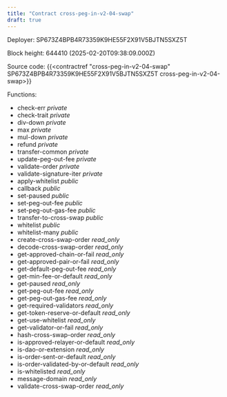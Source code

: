 ```yaml
---
title: "Contract cross-peg-in-v2-04-swap"
draft: true
---
```

Deployer: SP673Z4BPB4R73359K9HE55F2X91V5BJTN5SXZ5T


 



Block height: 644410 (2025-02-20T09:38:09.000Z)

Source code: {{<contractref "cross-peg-in-v2-04-swap" SP673Z4BPB4R73359K9HE55F2X91V5BJTN5SXZ5T cross-peg-in-v2-04-swap>}}

Functions:

* check-err _private_
* check-trait _private_
* div-down _private_
* max _private_
* mul-down _private_
* refund _private_
* transfer-common _private_
* update-peg-out-fee _private_
* validate-order _private_
* validate-signature-iter _private_
* apply-whitelist _public_
* callback _public_
* set-paused _public_
* set-peg-out-fee _public_
* set-peg-out-gas-fee _public_
* transfer-to-cross-swap _public_
* whitelist _public_
* whitelist-many _public_
* create-cross-swap-order _read_only_
* decode-cross-swap-order _read_only_
* get-approved-chain-or-fail _read_only_
* get-approved-pair-or-fail _read_only_
* get-default-peg-out-fee _read_only_
* get-min-fee-or-default _read_only_
* get-paused _read_only_
* get-peg-out-fee _read_only_
* get-peg-out-gas-fee _read_only_
* get-required-validators _read_only_
* get-token-reserve-or-default _read_only_
* get-use-whitelist _read_only_
* get-validator-or-fail _read_only_
* hash-cross-swap-order _read_only_
* is-approved-relayer-or-default _read_only_
* is-dao-or-extension _read_only_
* is-order-sent-or-default _read_only_
* is-order-validated-by-or-default _read_only_
* is-whitelisted _read_only_
* message-domain _read_only_
* validate-cross-swap-order _read_only_
